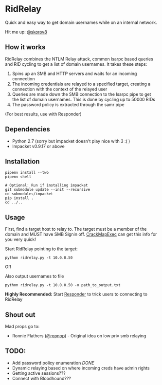 # RidRelay
Quick and easy way to get domain usernames while on an internal network.

Hit me up: [@skorov8](https://twitter.com/skorov8)

## How it works
RidRelay combines the NTLM Relay attack, common lsarpc based queries and RID cycling to get a list of domain usernames. It takes these steps:
1. Spins up an SMB and HTTP servers and waits for an incoming connection
2. The incoming credentials are relayed to a specified target, creating a connection with the context of the relayed user
3. Queries are made down the SMB connection to the lsarpc pipe to get the list of domain usernames. This is done by cycling up to 50000 RIDs
4. The password policy is extracted through the samr pipe

(For best results, use with Responder)

## Dependencies
* Python 2.7 (sorry but impacket doesn't play nice with 3 :( )
* Impacket v0.9.17 or above

## Installation
```
pipenv install --two
pipenv shell

# Optional: Run if installing impacket
git submodule update --init --recursive
cd submodules/impacket
pip install .
cd ../..
```

## Usage
First, find a target host to relay to. The target must be a member of the domain and MUST have SMB Signin off. [CrackMapExec](https://github.com/byt3bl33d3r/CrackMapExec) can get this info for you very quick!

Start RidRelay pointing to the target:
```
python ridrelay.py -t 10.0.0.50
```
OR

Also output usernames to file
```
python ridrelay.py -t 10.0.0.50 -o path_to_output.txt
```

**Highly Recommended:** Start [Responder](https://github.com/SpiderLabs/Responder) to trick users to connecting to RidRelay

## Shout out
Mad props go to:
* Ronnie Flathers ([@ropnop](https://twitter.com/ropnop)) - Original idea on low priv smb relaying

## TODO:
* Add password policy enumeration *DONE*
* Dynamic relaying based on where incoming creds have admin rights
* Getting active sessions???
* Connect with Bloodhound???
